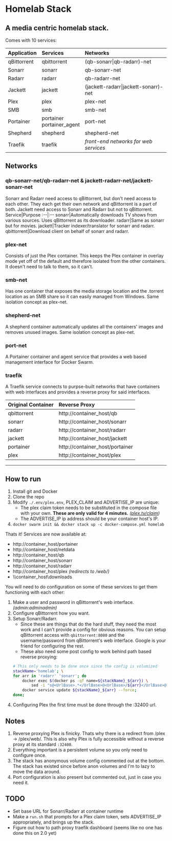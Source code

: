 # Homelab Stack
A media centric homelab stack.
-
Comes with 10 services:

Application|Services|Networks
:--|:--|:--
qBittorrent|qbittorrent|(qb-sonarr\|qb-radarr)-net
Sonarr|sonarr|qb-sonarr-net
Radarr|radarr|qb-radarr-net
Jackett|jackett|(jackett-radarr\|jackett-sonarr)-net
Plex|plex|plex-net
SMB|smb|smb-net
Portainer|portainer<br>portainer_agent|port-net
Shepherd|shepherd|shepherd-net
Traefik|traefik|*front-end networks for web services*
## Networks
### **qb-sonarr-net/qb-radarr-net & jackett-radarr-net/jackett-sonarr-net**
Sonarr and Radarr need access to qBittorrent, but don't need access to each other. They each get their own network and qBittorrent is a part of both. Jackett need access to Sonarr and Radarr but not to qBittorrent.
Service|Purpose
:--|:--
sonarr|Automatically downloads TV shows from various sources. Uses qBittorrent as its downloader.
radarr|Same as sonarr but for movies.
jackett|Tracker indexer/translator for sonarr and radarr.
qbittorrent|Download client on behalf of sonarr and radarr.
### **plex-net**
Consists of just the Plex container. This keeps the Plex container in overlay mode yet off of the default and therefore isolated from the other containers. It doesn't need to talk to them, so it can't.
### **smb-net**
Has one container that exposes the media storage location and the .torrent location as an SMB share so it can easily managed from Windows. Same isolation concept as plex-net.
### **shepherd-net**
A shepherd container automatically updates all the containers' images and removes unused images. Same isolation concept as plex-net.
### **port-net**
A Portainer container and agent service that provides a web based management interface for Docker Swarm. 
### **traefik**
A Traefik service connects to purpse-built networks that have containers with web interfaces and provides a reverse proxy for said interfaces.

Original Container|Reverse Proxy
:--|:--
qbittorrent|http://container_host/qb
sonarr|http://container_host/sonarr
radarr|http://container_host/radarr
jackett|http://container_host/jackett
portainer|http://container_host/portainer
plex|http://container_host/plex

---
## How to run
1. Install git and Docker
2. Clone the repo
3. Modify `./.env/plex.env`, PLEX_CLAIM and ADVERTISE_IP are unique:
	- The plex claim token needs to be substituted in the compose file with your own. **These are only valid for 4 minutes.** *([plex.tv/claim](https://plex.tv/claim))*
	- The ADVERTISE_IP ip address should be your container host's IP.
4. `docker swarm init && docker stack up -c docker-compose.yml homelab`

Thats it! Services are now available at:
- http://container_host/portainer
- http://container_host/netdata
- http://container_host/qb
- http://container_host/sonarr
- http://container_host/radarr
- http://container_host/plex *(redirects to /web/)*
- \\\container_host\downloads

You will need to do configuration on some of these services to get them functioning with each other:
1. Make a user and password in qBittorrent's web interface. *(admin:adminadmin)*
2. Configure qBittorrent how you want.
3. Setup Sonarr/Radarr.
	- Since these are things that do the hard stuff, they need the most work and I can't provide a config for obvious reasons. You can setup qBittorrent access with `qbittorrent:8080` and the username/password from qBittorrent's web interface. Google is your friend for configuring the rest.
	- These also need some post config to work behind path based reverse proxying:
	```sh
	# This only needs to be done once since the config is volumized
	stackName='homelab'; \
    for arr in 'radarr' 'sonarr'; do
        docker exec $(docker ps -qf name=${stackName}_${arr}) \
            sed -i "s@<UrlBase>.*</UrlBase>@<UrlBase>/${arr}</UrlBase>@g" /config/config.xml;
        docker service update ${stackName}_${arr} --force;
    done;
	```
4. Configuring Plex the first time must be done through the :32400 url.
## Notes
1. Reverse proxying Plex is finicky. Thats why there is a redirect from /plex -> /plex/web/. This is also why Plex is fully accessible without a reverse proxy at its standard `:32400`.
2. Everything important is a persistent volume so you only need to configure once.
3. The stack has anonymous volume config commented out at the bottom. The stack has existed since before anon volumes and I'm to lazy to move the data around.
4. Port configuration is also present but commented out, just in case you need it.

## TODO
- Set base URL for Sonarr/Radarr at container runtime
- Make a `run.sh` that prompts for a Plex claim token, sets ADVERTISE_IP appropriately, and brings up the stack.
- Figure out how to path proxy traefik dashboard (seems like no one has done this on 2.0 yet)
